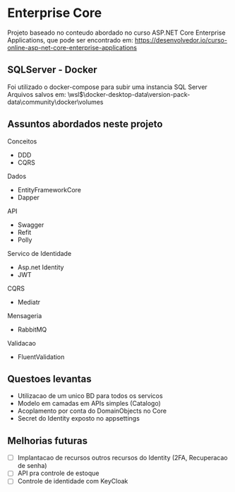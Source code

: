 # Enterprise Core

Projeto baseado no conteudo abordado no curso ASP.NET Core Enterprise Applications, que pode ser encontrado em: https://desenvolvedor.io/curso-online-asp-net-core-enterprise-applications

## SQLServer - Docker
Foi utilizado o docker-compose para subir uma instancia SQL Server
Arquivos salvos em: \\wsl$\docker-desktop-data\version-pack-data\community\docker\volumes

## Assuntos abordados neste projeto
Conceitos
- DDD
- CQRS

Dados
- EntityFrameworkCore
- Dapper

API
- Swagger
- Refit
- Polly

Servico de Identidade
- Asp.net Identity
- JWT

CQRS
- Mediatr

Mensageria
- RabbitMQ

Validacao
- FluentValidation



## Questoes levantas
- Utilizacao de um unico BD para todos os servicos
- Modelo em camadas em APIs simples (Catalogo)
- Acoplamento por conta do DomainObjects no Core
- Secret do Identity exposto no appsettings

## Melhorias futuras
- [ ] Implantacao de recursos outros recursos do Identity (2FA, Recuperacao de senha)
- [ ] API pra controle de estoque
- [ ] Controle de identidade com KeyCloak
